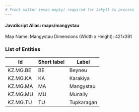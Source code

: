 ```yaml
---
# Front matter (even empty) required for Jekyll to process
---
```


#### JavaScript Alias: maps/mangystau

Map Name: Mangystau
Dimensions (Width x Height): 421x391





### List of Entities

 Id | Short label | Label
---|---|---
KZ.MG.BE|BE|Beyneu
KZ.MG.KA|KA|Karakiya
KZ.MG.MA|MA|Mangystau
KZ.MG.MU|MU|Munaily
KZ.MG.TU|TU|Tupkaragan